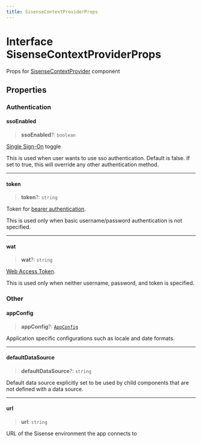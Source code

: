 ```yaml
---
title: SisenseContextProviderProps
---
```


# Interface SisenseContextProviderProps

Props for [SisenseContextProvider](../functions/function.SisenseContextProvider.md) component

## Properties

### Authentication

#### ssoEnabled

> **ssoEnabled**?: `boolean`

[Single Sign-On](https://docs.sisense.com/main/SisenseLinux/using-single-sign-on-to-access-sisense.htm) toggle

This is used when user wants to use sso authentication. Default is false.
If set to true, this will override any other authentication method.

***

#### token

> **token**?: `string`

Token for [bearer authentication](https://sisense.dev/guides/restApi/using-rest-api.html).

This is used only when basic username/password authentication is not specified.

***

#### wat

> **wat**?: `string`

[Web Access Token](https://docs.sisense.com/main/SisenseLinux/using-web-access-token.htm).

This is used only when neither username, password, and token is specified.

### Other

#### appConfig

> **appConfig**?: [`AppConfig`](../type-aliases/type-alias.AppConfig.md)

Application specific configurations such as locale and date formats.

***

#### defaultDataSource

> **defaultDataSource**?: `string`

Default data source explicitly set to be used by child components that are not defined with a data source.

***

#### url

> **url**: `string`

URL of the Sisense environment the app connects to
